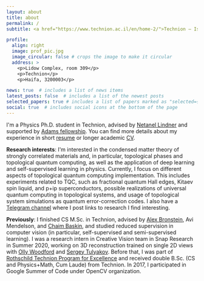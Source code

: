 ```yaml
---
layout: about
title: about
permalink: /
subtitle: <a href="https://www.technion.ac.il/en/home-2/">Technion – Israel Institute of Technology</a>. 

profile:
  align: right
  image: prof_pic.jpg
  image_circular: false # crops the image to make it circular
  address: >
    <p>Lidow Complex, room 309</p>
    <p>Technion</p>
    <p>Haifa, 3200003</p>

news: true  # includes a list of news items
latest_posts: false  # includes a list of the newest posts
selected_papers: true # includes a list of papers marked as "selected={true}"
social: true  # includes social icons at the bottom of the page
---
```


I'm a Physics Ph.D. student in Technion, 
advised by [Netanel Lindner](https://phsites.technion.ac.il/lindner/) 
and supported by [Adams fellowship](https://adams.academy.ac.il/). 
You can find more details about my experience in short [resume](/assets/pdf/resume_zheltonozhskii.pdf) or longer academic [CV](/assets/pdf/cv_zheltonozhskii.pdf). 

**Research interests**: 
I'm interested in the condensed matter theory of strongly correlated materials and, in particular, 
topological phases and topological quantum computing, as well as the application of deep learning 
and self-supervised learning in physics. 
Currently, I focus on different aspects of topological quantum computing implementation. This includes experiments 
related to TQC, such as fractional quantum Hall edges, Kitaev spin liquid, and p+ip superconductors, 
possible realizations of universal quantum computing in topological systems, and usage of 
topological system simulations as quantum error-correction codes.
I also have a [Telegram channel](https://t.me/j_links) where I post links to research I find interesting.

**Previously**: 
I finished CS M.Sc. in Technion, advised by [Alex Bronstein](https://bron.cs.technion.ac.il/), 
Avi Mendelson, and [Chaim Baskin](https://chaimb.cs.technion.ac.il/), 
and studied reduced supervision in computer vision (in particular, self-supervised and semi-supervised learning). 
I was a research intern in Creative Vision team in Snap Research in Summer 2020, 
working on 3D reconstruction trained on single 2D views with [Olly Woodford](https://ojwoodford.github.io/) 
and [Sergey Tulyakov](http://www.stulyakov.com/). 
Before that, I was part of [Rothschild Technion Program for Excellence](https://excellence.technion.ac.il/en/) and 
received double B.Sc. (CS and Physics+Math, Cum Laude) from Technion. In 2017, I participated in Google Summer of Code 
under OpenCV organization.